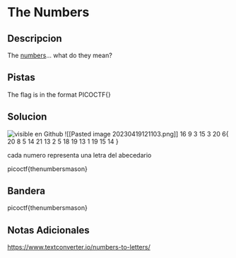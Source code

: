 # The Numbers

## Descripcion
The [numbers](https://jupiter.challenges.picoctf.org/static/f209a32253affb6f547a585649ba4fda/the_numbers.png)... what do they mean?

## Pistas
The flag is in the format PICOCTF{}

## Solucion 
![visible en Github](https://github.com/Alexlife2002003/ChallengesCTF/blob/main/Retos-Seguridad/Actividad%2011%20-%20Retos%20Crypto%20parte%201/Pasted%20image%2020230419121103.png)
![[Pasted image 20230419121103.png]]
16 9 3 15 3 20 6{ 20 8 5 14 21 13 2 5 18 19 13 1 19 15 14 }

cada numero representa una letra del abecedario

picoctf{thenumbersmason}
## Bandera
picoctf{thenumbersmason}

## Notas Adicionales 
https://www.textconverter.io/numbers-to-letters/
